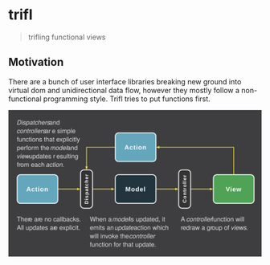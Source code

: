 trifl
=====

> trifling functional views

Motivation
----------

There are a bunch of user interface libraries breaking new ground into
virtual dom and unidirectional data flow, however they mostly follow a
non-functional programming style. Trifl tries to put functions first.

<img src="https://raw.githubusercontent.com/algesten/trifl/master/assets/trifl-flow.svg" alt="Drawing" style="width: 675px;"/>

